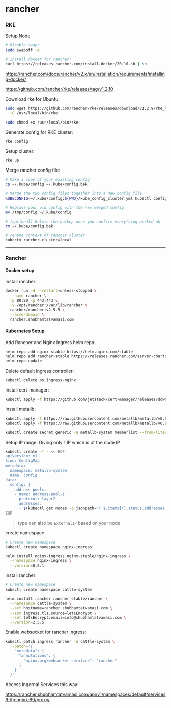 # rancher

### RKE

Setup Node
```bash
# Disable swap:
sudo swapoff -a

# Install docker for rancher:
curl https://releases.rancher.com/install-docker/20.10.sh | sh
```

https://rancher.com/docs/rancher/v2.x/en/installation/requirements/installing-docker/

https://github.com/rancher/rke/releases/tag/v1.2.10

Download rke for Ubuntu:
```bash
sudo wget https://github.com/rancher/rke/releases/download/v1.2.9/rke_linux-amd64 \
  -O /usr/local/bin/rke

sudo chmod +x /usr/local/bin/rke
```

Generate config for RKE cluster:
```bash
rke config
```

Setup cluster:
```bash
rke up
```

Merge rancher config file:
```bash
# Make a copy of your existing config
cp ~/.kube/config ~/.kube/config.bak

# Merge the two config files together into a new config file
KUBECONFIG=~/.kube/config:${PWD}/kube_config_cluster.yml kubectl config view --flatten > /tmp/config

# Replace your old config with the new merged config
mv /tmp/config ~/.kube/config

# (optional) Delete the backup once you confirm everything worked ok
rm ~/.kube/config.bak

# rename context of rancher cluster
kubectx rancher-cluster=local
```
---

### Rancher

#### Docker setup

Install rancher:
```bash
docker run -d --restart=unless-stopped \
  --name rancher \
  -p 80:80 -p 443:443 \
  -v /opt/rancher:/var/lib/rancher \
  rancher/rancher:v2.5.5 \
  --acme-domain \
  rancher.shubhamtatvamasi.com
```

#### Kubernetes Setup

Add Rancher and Nginx Ingress helm repo:
```bash
helm repo add nginx-stable https://helm.nginx.com/stable
helm repo add rancher-stable https://releases.rancher.com/server-charts/stable
helm repo update
```

Delete default ingress controller:
```bash
kubectl delete ns ingress-nginx
```

Install cert-manager:
```bash
kubectl apply -f https://github.com/jetstack/cert-manager/releases/download/v1.1.0/cert-manager.yaml
```

Install metallb:
```bash
kubectl apply -f https://raw.githubusercontent.com/metallb/metallb/v0.9.5/manifests/namespace.yaml
kubectl apply -f https://raw.githubusercontent.com/metallb/metallb/v0.9.5/manifests/metallb.yaml

kubectl create secret generic -n metallb-system memberlist --from-literal=secretkey="$(openssl rand -base64 128)"
```

Setup IP range. Giving only 1 IP which is of the node IP
```bash
kubectl create -f - << EOF
apiVersion: v1
kind: ConfigMap
metadata:
  namespace: metallb-system
  name: config
data:
  config: |
    address-pools:
    - name: address-pool-1
      protocol: layer2
      addresses:
      - $(kubectl get nodes -o jsonpath='{ $.items[*].status.addresses[?(@.type=="InternalIP")].address }')/32
EOF
```
> type can also be `ExternalIP` based on your node

create namespace
```bash
# Create new namespace
kubectl create namespace nginx-ingress

helm install nginx-ingress nginx-stable/nginx-ingress \
  --namespace nginx-ingress \
  --version=0.6.1
```

Install rancher:
```bash
# Create new namespace
kubectl create namespace cattle-system

helm install rancher rancher-stable/rancher \
  --namespace cattle-system \
  --set hostname=rancher.shubhamtatvamasi.com \
  --set ingress.tls.source=letsEncrypt \
  --set letsEncrypt.email=info@shubhamtatvamasi.com \
  --version=2.5.5
```

Enable websocket for rancher ingress:
```bash
kubectl patch ingress rancher -n cattle-system \
  --patch='{
    "metadata": {
      "annotations": {
        "nginx.org/websocket-services": "rancher"
      }
    }
  }'
```

Access Ingernal Services this way:

https://rancher.shubhamtatvamasi.com/api/v1/namespaces/default/services/http:nginx:80/proxy/


